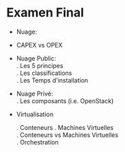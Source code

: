 # Examen Final

* Nuage:  

- CAPEX vs OPEX

- Nuage Public:  
   . Les 5 principes  
   . Les classifications  
   . Les Temps d'installation  

- Nuage Privé:      
   . Les composants (i.e. OpenStack)
   
* Virtualisation  

  . Conteneurs 
  . Machines Virtuelles  
  . Conteneurs vs Machines Virtuelles  
  . Orchestration  
  
